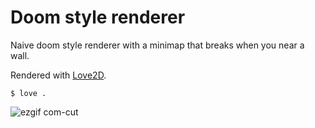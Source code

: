 # Doom style renderer

Naive doom style renderer with a minimap that breaks when you near a wall.

Rendered with [Love2D](https://love2d.org/).

```console
$ love .
```

![ezgif com-cut](https://github.com/user-attachments/assets/bad1110d-cb0e-4510-80e2-a2a956ada0a2)
